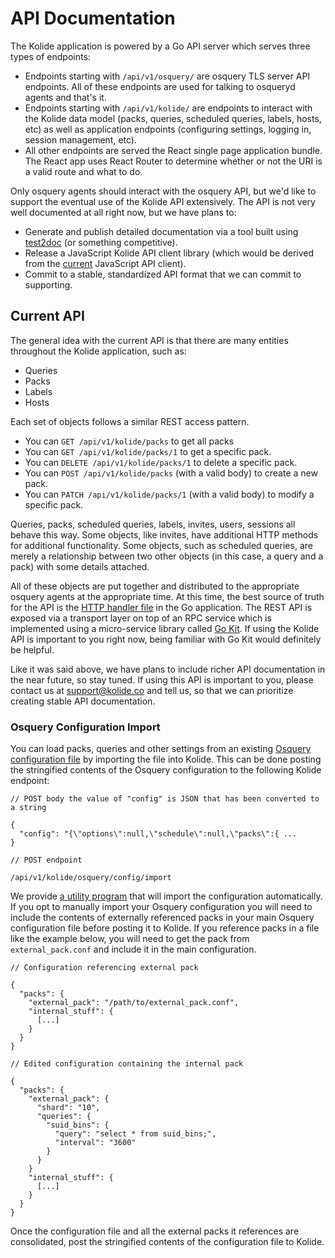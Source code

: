 API Documentation
=================

The Kolide application is powered by a Go API server which serves three types of endpoints:

- Endpoints starting with `/api/v1/osquery/` are osquery TLS server API endpoints. All of these endpoints are used for talking to osqueryd agents and that's it.
- Endpoints starting with `/api/v1/kolide/` are endpoints to interact with the Kolide data model (packs, queries, scheduled queries, labels, hosts, etc) as well as application endpoints (configuring settings, logging in, session management, etc).
- All other endpoints are served the React single page application bundle. The React app uses React Router to determine whether or not the URI is a valid route and what to do.

Only osquery agents should interact with the osquery API, but we'd like to support the eventual use of the Kolide API extensively. The API is not very well documented at all right now, but we have plans to:

- Generate and publish detailed documentation via a tool built using [test2doc](https://github.com/adams-sarah/test2doc) (or something competitive).
- Release a JavaScript Kolide API client library (which would be derived from the [current](https://github.com/kolide/kolide/blob/master/frontend/kolide/index.js) JavaScript API client).
- Commit to a stable, standardized API format that we can commit to supporting.

## Current API

The general idea with the current API is that there are many entities throughout the Kolide application, such as:

- Queries
- Packs
- Labels
- Hosts

Each set of objects follows a similar REST access pattern.

- You can `GET /api/v1/kolide/packs` to get all packs
- You can `GET /api/v1/kolide/packs/1` to get a specific pack.
- You can `DELETE /api/v1/kolide/packs/1` to delete a specific pack.
- You can `POST /api/v1/kolide/packs` (with a valid body) to create a new pack.
- You can `PATCH /api/v1/kolide/packs/1` (with a valid body) to modify a specific pack.

Queries, packs, scheduled queries, labels, invites, users, sessions all behave this way. Some objects, like invites, have additional HTTP methods for additional functionality. Some objects, such as scheduled queries, are merely a relationship between two other objects (in this case, a query and a pack) with some details attached.

All of these objects are put together and distributed to the appropriate osquery agents at the appropriate time. At this time, the best source of truth for the API is the [HTTP handler file](https://github.com/kolide/kolide/blob/master/server/service/handler.go) in the Go application. The REST API is exposed via a transport layer on top of an RPC service which is implemented using a micro-service library called [Go Kit](https://github.com/go-kit/kit). If using the Kolide API is important to you right now, being familiar with Go Kit would definitely be helpful.

Like it was said above, we have plans to include richer API documentation in the near future, so stay tuned. If using this API is important to you, please contact us at [support@kolide.co](mailto:support@kolide.co) and tell us, so that we can prioritize creating stable API documentation.

### Osquery Configuration Import

You can load packs, queries and other settings from an existing [Osquery configuration file](https://osquery.readthedocs.io/en/stable/deployment/configuration/) by importing the file into Kolide. This can be done posting the stringified contents of the Osquery configuration to the following Kolide endpoint:
```
// POST body the value of "config" is JSON that has been converted to a string

{
  "config": "{\"options\":null,\"schedule\":null,\"packs\":{ ...
}

// POST endpoint

/api/v1/kolide/osquery/config/import
```
We provide [a utility program](https://github.com/kolide/configimporter) that will import the configuration automatically.  
If you opt to manually import your Osquery configuration you will need to include the contents of externally
referenced packs in your main Osquery configuration file before posting it to Kolide. If you reference packs
in a file like the example below, you will need to get the pack from `external_pack.conf`
and include it in the main configuration.
```
// Configuration referencing external pack

{
  "packs": {
    "external_pack": "/path/to/external_pack.conf",
    "internal_stuff": {
      [...]
    }
  }
}
```
```
// Edited configuration containing the internal pack

{
  "packs": {
    "external_pack": {
      "shard": "10",
      "queries": {
        "suid_bins": {
          "query": "select * from suid_bins;",
          "interval": "3600"
        }
      }
    }
    "internal_stuff": {
      [...]
    }
  }
}
```
Once the configuration file and all the external packs it references are consolidated, post the stringified contents of the configuration
file to Kolide.  

